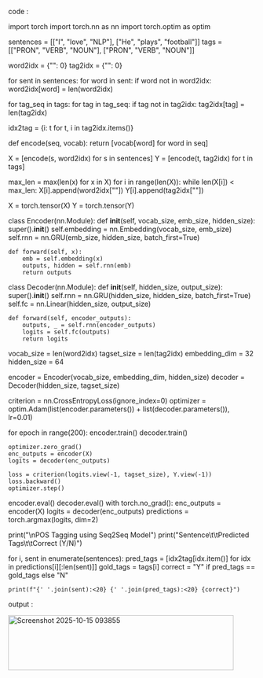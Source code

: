 code : 

import torch
import torch.nn as nn
import torch.optim as optim

sentences = [["I", "love", "NLP"], ["He", "plays", "football"]]
tags = [["PRON", "VERB", "NOUN"], ["PRON", "VERB", "NOUN"]]

word2idx = {"<PAD>": 0}
tag2idx = {"<PAD>": 0}

for sent in sentences:
    for word in sent:
        if word not in word2idx:
            word2idx[word] = len(word2idx)

for tag_seq in tags:
    for tag in tag_seq:
        if tag not in tag2idx:
            tag2idx[tag] = len(tag2idx)

idx2tag = {i: t for t, i in tag2idx.items()}

def encode(seq, vocab):
    return [vocab[word] for word in seq]

X = [encode(s, word2idx) for s in sentences]
Y = [encode(t, tag2idx) for t in tags]

max_len = max(len(x) for x in X)
for i in range(len(X)):
    while len(X[i]) < max_len:
        X[i].append(word2idx["<PAD>"])
        Y[i].append(tag2idx["<PAD>"])

X = torch.tensor(X)
Y = torch.tensor(Y)

class Encoder(nn.Module):
    def __init__(self, vocab_size, emb_size, hidden_size):
        super().__init__()
        self.embedding = nn.Embedding(vocab_size, emb_size)
        self.rnn = nn.GRU(emb_size, hidden_size, batch_first=True)

    def forward(self, x):
        emb = self.embedding(x) 
        outputs, hidden = self.rnn(emb)
        return outputs 
class Decoder(nn.Module):
    def __init__(self, hidden_size, output_size):
        super().__init__()
        self.rnn = nn.GRU(hidden_size, hidden_size, batch_first=True)
        self.fc = nn.Linear(hidden_size, output_size)

    def forward(self, encoder_outputs):
        outputs, _ = self.rnn(encoder_outputs)
        logits = self.fc(outputs)
        return logits

vocab_size = len(word2idx)
tagset_size = len(tag2idx)
embedding_dim = 32
hidden_size = 64

encoder = Encoder(vocab_size, embedding_dim, hidden_size)
decoder = Decoder(hidden_size, tagset_size)

criterion = nn.CrossEntropyLoss(ignore_index=0)
optimizer = optim.Adam(list(encoder.parameters()) + list(decoder.parameters()), lr=0.01)

for epoch in range(200):
    encoder.train()
    decoder.train()
    
    optimizer.zero_grad()
    enc_outputs = encoder(X)
    logits = decoder(enc_outputs)

    loss = criterion(logits.view(-1, tagset_size), Y.view(-1))
    loss.backward()
    optimizer.step()

encoder.eval()
decoder.eval()
with torch.no_grad():
    enc_outputs = encoder(X)
    logits = decoder(enc_outputs)
    predictions = torch.argmax(logits, dim=2)

print("\nPOS Tagging using Seq2Seq Model")
print("Sentence\t\tPredicted Tags\t\tCorrect (Y/N)")

for i, sent in enumerate(sentences):
    pred_tags = [idx2tag[idx.item()] for idx in predictions[i][:len(sent)]]
    gold_tags = tags[i]
    correct = "Y" if pred_tags == gold_tags else "N"
    
    print(f"{' '.join(sent):<20} {' '.join(pred_tags):<20} {correct}")

output :

<img width="459" height="112" alt="Screenshot 2025-10-15 093855" src="https://github.com/user-attachments/assets/fb948021-f863-472c-82e5-e8055ec05956" />

